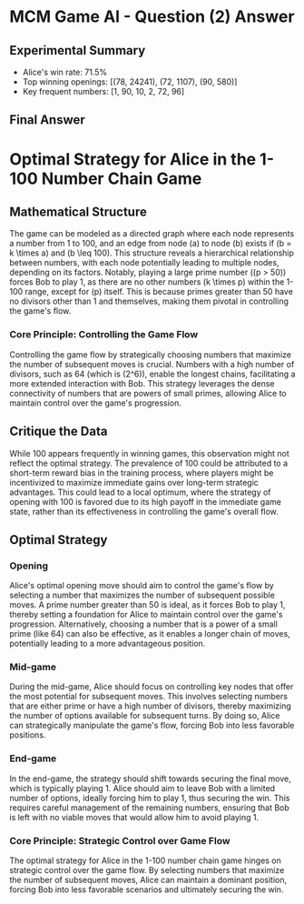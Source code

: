 # MCM Game AI - Question (2) Answer

## Experimental Summary
- Alice's win rate: 71.5%
- Top winning openings: [(78, 24241), (72, 1107), (90, 580)]
- Key frequent numbers: [1, 90, 10, 2, 72, 96]

## Final Answer
# Optimal Strategy for Alice in the 1-100 Number Chain Game

## Mathematical Structure

The game can be modeled as a directed graph where each node represents a number from 1 to 100, and an edge from node \(a\) to node \(b\) exists if \(b = k \times a\) and \(b \leq 100\). This structure reveals a hierarchical relationship between numbers, with each node potentially leading to multiple nodes, depending on its factors. Notably, playing a large prime number (\(p > 50\)) forces Bob to play 1, as there are no other numbers \(k \times p\) within the 1-100 range, except for \(p\) itself. This is because primes greater than 50 have no divisors other than 1 and themselves, making them pivotal in controlling the game's flow.

### Core Principle: Controlling the Game Flow

Controlling the game flow by strategically choosing numbers that maximize the number of subsequent moves is crucial. Numbers with a high number of divisors, such as 64 (which is \(2^6\)), enable the longest chains, facilitating a more extended interaction with Bob. This strategy leverages the dense connectivity of numbers that are powers of small primes, allowing Alice to maintain control over the game's progression.

## Critique the Data

While 100 appears frequently in winning games, this observation might not reflect the optimal strategy. The prevalence of 100 could be attributed to a short-term reward bias in the training process, where players might be incentivized to maximize immediate gains over long-term strategic advantages. This could lead to a local optimum, where the strategy of opening with 100 is favored due to its high payoff in the immediate game state, rather than its effectiveness in controlling the game's overall flow.

## Optimal Strategy

### Opening

Alice's optimal opening move should aim to control the game's flow by selecting a number that maximizes the number of subsequent possible moves. A prime number greater than 50 is ideal, as it forces Bob to play 1, thereby setting a foundation for Alice to maintain control over the game's progression. Alternatively, choosing a number that is a power of a small prime (like 64) can also be effective, as it enables a longer chain of moves, potentially leading to a more advantageous position.

### Mid-game

During the mid-game, Alice should focus on controlling key nodes that offer the most potential for subsequent moves. This involves selecting numbers that are either prime or have a high number of divisors, thereby maximizing the number of options available for subsequent turns. By doing so, Alice can strategically manipulate the game's flow, forcing Bob into less favorable positions.

### End-game

In the end-game, the strategy should shift towards securing the final move, which is typically playing 1. Alice should aim to leave Bob with a limited number of options, ideally forcing him to play 1, thus securing the win. This requires careful management of the remaining numbers, ensuring that Bob is left with no viable moves that would allow him to avoid playing 1.

### Core Principle: **Strategic Control over Game Flow**

The optimal strategy for Alice in the 1-100 number chain game hinges on strategic control over the game flow. By selecting numbers that maximize the number of subsequent moves, Alice can maintain a dominant position, forcing Bob into less favorable scenarios and ultimately securing the win.